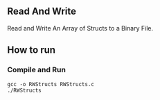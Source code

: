 Read And Write
-----

Read and Write An Array of Structs to a Binary File.

## How to run

### Compile and Run

    gcc -o RWStructs RWStructs.c
    ./RWStructs

